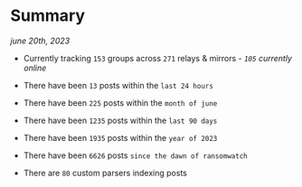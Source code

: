 
# Summary
_june 20th, 2023_

- Currently tracking `153` groups across `271` relays & mirrors - _`105` currently online_

- There have been `13` posts within the `last 24 hours`

- There have been `225` posts within the `month of june`

- There have been `1235` posts within the `last 90 days`

- There have been `1935` posts within the `year of 2023`

- There have been `6626` posts `since the dawn of ransomwatch`

- There are `80` custom parsers indexing posts
